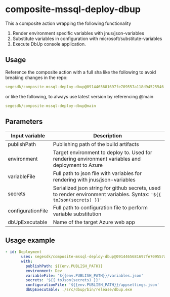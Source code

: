 # composite-mssql-deploy-dbup

This a composite action wrapping the following functionality

1. Render environment specific variables with jnus/json-variables
2. Substitute variables in configuration with microsoft/substitute-variables
3. Execute DbUp console application.

## Usage

Reference the composite action with a full sha like the following to avoid breaking changes in the repo:
```yaml
segesdk/composite-mssql-deploy-dbup@0914465681697fe709557a118d94525546
```
or like the following, to always use latest version by referencing @main

```yaml
segesdk/composite-mssql-deploy-dbup@main
```

## Parameters

| Input variable | Description |
|----------|----------|
| publishPath | Publishing path of the build artifacts |
| environment | Target environment to deploy to. Used for rendering environment variables and deployment to Azure
|variableFile| Full path to json file with variables for rendering with jnus/json-variables|
|secrets|Serialized json string for github secrets, used to render environment variables. Syntax: `'${{ toJson(secrets) }}'`|
|configurationFile|Full path to configuration file to perform variable substitution|
|dbUpExecutable|Name of the target Azure web app|


## Usage example
```yaml
- id: Deployment
       uses: segesdk/composite-mssql-deploy-dbup@0914465681697fe709557a118d945255464c9626
       with:
         publishPath: ${{env.PUBLISH_PATH}}
         environment: Dev
         variableFile: '${{env.PUBLISH_PATH}}/variables.json'
         secrets: '${{ toJson(secrets) }}'
         configurationFile: '${{env.PUBLISH_PATH}}/appsettings.json'
         dbUpExecutable: ./src/dbup/bin/release/dbup.exe
```


